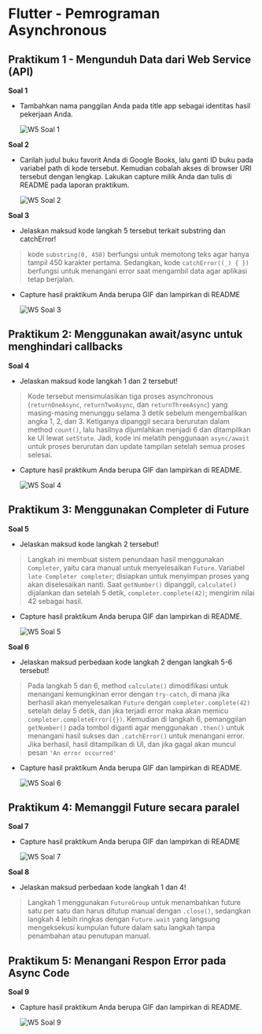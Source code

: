 # Flutter - Pemrograman Asynchronous

## Praktikum 1 - Mengunduh Data dari Web Service (API)
**Soal 1**
- Tambahkan nama panggilan Anda pada title app sebagai identitas hasil pekerjaan Anda.  

  ![W5 Soal 1](images/W5-soal1.jpg)

**Soal 2**
- Carilah judul buku favorit Anda di Google Books, lalu ganti ID buku pada variabel path di kode tersebut. Kemudian cobalah akses di browser URI tersebut dengan lengkap. Lakukan capture milik Anda dan tulis di README pada laporan praktikum.  

  ![W5 Soal 2](images/W5-soal2.jpg)

**Soal 3**
- Jelaskan maksud kode langkah 5 tersebut terkait substring dan catchError!  
> kode `substring(0, 450)` berfungsi untuk memotong teks agar hanya tampil 450 karakter pertama. Sedangkan, kode `catchError((_) { })` berfungsi untuk menangani error saat mengambil data agar aplikasi tetap berjalan.
- Capture hasil praktikum Anda berupa GIF dan lampirkan di README

  ![W5 Soal 3](images/W5-soal3.gif)  

## Praktikum 2: Menggunakan await/async untuk menghindari callbacks
**Soal 4**
- Jelaskan maksud kode langkah 1 dan 2 tersebut!  
> Kode tersebut mensimulasikan tiga proses asynchronous (`returnOneAsync`, `returnTwoAsync`, dan `returnThreeAsync`) yang masing-masing menunggu selama 3 detik sebelum mengembalikan angka 1, 2, dan 3. Ketiganya dipanggil secara berurutan dalam method `count()`, lalu hasilnya dijumlahkan menjadi 6 dan ditampilkan ke UI lewat `setState`. Jadi, kode ini melatih penggunaan `async/await` untuk proses berurutan dan update tampilan setelah semua proses selesai.
- Capture hasil praktikum Anda berupa GIF dan lampirkan di README.

  ![W5 Soal 4](images/W5-soal4.gif)

## Praktikum 3: Menggunakan Completer di Future
**Soal 5**
- Jelaskan maksud kode langkah 2 tersebut!  
> Langkah ini membuat sistem penundaan hasil menggunakan `Completer`, yaitu cara manual untuk menyelesaikan `Future`. Variabel `late Completer completer`; disiapkan untuk menyimpan proses yang akan diselesaikan nanti. Saat `getNumber()` dipanggil, `calculate()` dijalankan dan setelah 5 detik, `completer.complete(42)`; mengirim nilai 42 sebagai hasil.
- Capture hasil praktikum Anda berupa GIF dan lampirkan di README.

  ![W5 Soal 5](images/W5-soal5.gif)

**Soal 6**
- Jelaskan maksud perbedaan kode langkah 2 dengan langkah 5-6 tersebut!
> Pada langkah 5 dan 6, method `calculate()` dimodifikasi untuk menangani kemungkinan error dengan `try-catch`, di mana jika berhasil akan menyelesaikan `Future` dengan `completer.complete(42)` setelah delay 5 detik, dan jika terjadi error maka akan memicu `completer.completeError({})`. Kemudian di langkah 6, pemanggilan `getNumber()` pada tombol diganti agar menggunakan `.then()` untuk menangani hasil sukses dan `.catchError()` untuk menangani error. Jika berhasil, hasil ditampilkan di UI, dan jika gagal akan muncul pesan `'An error occurred'`  
- Capture hasil praktikum Anda berupa GIF dan lampirkan di README.

  ![W5 Soal 6](images/W5-soal6.gif)


## Praktikum 4: Memanggil Future secara paralel
**Soal 7**
- Capture hasil praktikum Anda berupa GIF dan lampirkan di README

  ![W5 Soal 7](images/W5-soal7.gif)

**Soal 8**
- Jelaskan maksud perbedaan kode langkah 1 dan 4!  
> Langkah 1 menggunakan `FutureGroup` untuk menambahkan future satu per satu dan harus ditutup manual dengan `.close()`, sedangkan langkah 4 lebih ringkas dengan `Future.wait` yang langsung mengeksekusi kumpulan future dalam satu langkah tanpa penambahan atau penutupan manual.

## Praktikum 5: Menangani Respon Error pada Async Code
**Soal 9**
- Capture hasil praktikum Anda berupa GIF dan lampirkan di README.

  ![W5 Soal 9](images/W5-soal9.gif)